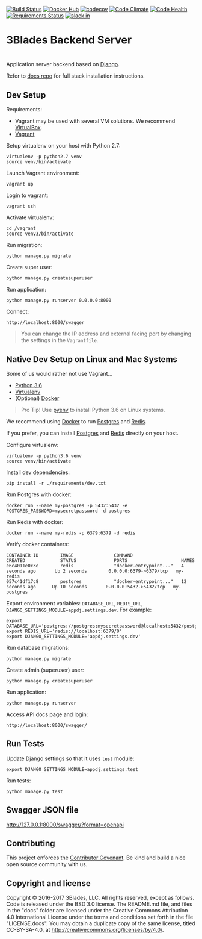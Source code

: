 [![Build Status](https://travis-ci.org/3Blades/app-backend.svg?branch=master)](https://travis-ci.org/3Blades/app-backend)
[![Docker Hub](https://img.shields.io/badge/docker-ready-blue.svg)](https://hub.docker.com/r/3blades/app-backend/)
[![codecov](https://codecov.io/gh/3Blades/app-backend/branch/master/graph/badge.svg)](https://codecov.io/gh/3Blades/app-backend)
[![Code Climate](https://codeclimate.com/github/3Blades/app-backend/badges/gpa.svg)](https://codeclimate.com/github/3Blades/app-backend)
[![Code Health](https://landscape.io/github/3Blades/app-backend/master/landscape.svg?style=flat)](https://landscape.io/github/3Blades/app-backend/master)
[![Requirements Status](https://requires.io/github/3Blades/app-backend/requirements.svg?branch=master)](https://requires.io/github/3Blades/app-backend/requirements/?branch=master)
[![slack in](https://slackin-pypmyuhqds.now.sh/badge.svg)](https://slackin-pypmyuhqds.now.sh/)

# 3Blades Backend Server
#

Application server backend based on [Django](https://www.djangoproject.com/).

Refer to [docs repo](https://github.com/3blades/docs) for full stack installation instructions.

## Dev Setup

Requirements:

- Vagrant may be used with several VM solutions. We recommend [VirtualBox](https://www.virtualbox.org/wiki/Downloads).
- [Vagrant](https://www.vagrantup.com/downloads.html)

Setup virtualenv on your host with Python 2.7:

    virtualenv -p python2.7 venv
    source venv/bin/activate

Launch Vagrant environment:

    vagrant up

Login to vagrant:

    vagrant ssh

Activate virtualenv:

    cd /vagrant
    source venv3/bin/activate

Run migration:

    python manage.py migrate

Create super user:

    python manage.py createsuperuser

Run application:

    python manage.py runserver 0.0.0.0:8000

Connect:

    http://localhost:8000/swagger

> You can change the IP address and external facing port by changing the settings in the `Vagrantfile`.


## Native Dev Setup on Linux and Mac Systems

Some of us would rather not use Vagrant...

- [Python 3.6](https://www.python.org/downloads/release/python-360/)
- [Virtualenv](https://virtualenv.pypa.io/en/stable/installation/)
- (Optional) [Docker](https://docs.docker.com/engine/installation/)

> Pro Tip! Use [pyenv](https://github.com/pyenv/pyenv) to install Python 3.6 on Linux systems.

We recommend using [Docker](https://docs.docker.com/engine/installation/) to run [Postgres](https://hub.docker.com/_/postgres/) and [Redis](https://hub.docker.com/_/redis/).

If you prefer, you can install [Postgres](https://www.postgresql.org/docs/current/static/tutorial-install.html) and [Redis](https://redis.io/topics/quickstart) directly on your host.

Configure virtualenv:

    virtualenv -p python3.6 venv
    source venv/bin/activate

Install dev dependencies:

    pip install -r ./requirements/dev.txt

Run Postgres with docker:

    docker run --name my-postgres -p 5432:5432 -e POSTGRES_PASSWORD=mysecretpassword -d postgres

Run Redis with docker:

    docker run --name my-redis -p 6379:6379 -d redis

Verify docker containers:

```
CONTAINER ID        IMAGE               COMMAND                  CREATED             STATUS              PORTS                    NAMES
e6c4011e0c3e        redis               "docker-entrypoint..."   4 seconds ago       Up 2 seconds        0.0.0.0:6379->6379/tcp   my-redis
057c41df17c8        postgres            "docker-entrypoint..."   12 seconds ago      Up 10 seconds       0.0.0.0:5432->5432/tcp   my-postgres
```

Export environment variables: `DATABASE_URL`, `REDIS_URL`, `DJANGO_SETTINGS_MODULE=appdj.settings.dev`. For example:

    export DATABASE_URL='postgres://postgres:mysecretpassword@localhost:5432/postgres'
    export REDIS_URL='redis://localhost:6379/0'
    export DJANGO_SETTINGS_MODULE='appdj.settings.dev'

Run database migrations:

    python manage.py migrate

Create admin (superuser) user:

    python manage.py createsuperuser

Run application:

    python manage.py runserver

Access API docs page and login:

    http://localhost:8000/swagger/

## Run Tests

Update Django settings so that it uses `test` module:

    export DJANGO_SETTINGS_MODULE=appdj.settings.test

Run tests:

    python manage.py test

## Swagger JSON file

http://127.0.0.1:8000/swagger/?format=openapi

## Contributing

This project enforces the [Contributor Covenant](./CODE_OF_CONDUCT.md). Be kind
and build a nice open source community with us.


## Copyright and license

Copyright © 2016-2017 3Blades, LLC. All rights reserved, except as follows. Code
is released under the BSD 3.0 license. The README.md file, and files in the
"docs" folder are licensed under the Creative Commons Attribution 4.0
International License under the terms and conditions set forth in the file
"LICENSE.docs". You may obtain a duplicate copy of the same license, titled
CC-BY-SA-4.0, at http://creativecommons.org/licenses/by/4.0/.
